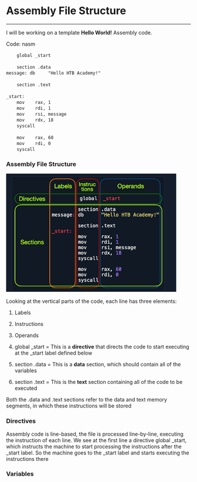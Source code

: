# Assembly File Structure

---

I will be working on a template **Hello World!** Assembly code.

Code: nasm
```
    global _start

    section .data
message: db     "Hello HTB Academy!"

    section .text

_start:
    mov    rax, 1
    mov    rdi, 1
    mov    rsi, message
    mov    rdx, 18
    syscall

    mov    rax, 60
    mov    rdi, 0
    syscall
```

### Assembly File Structure

![alt text](/images/assembly_file_structure.png)

Looking at the vertical parts of the code, each line has three elements:
1. Labels
2. Instructions
3. Operands

1. global _start = This is a **directive** that directs the code to start executing at the _start label defined below
2. section .data = This is a **data** section, which should contain all of the variables
3. section .text = This is the **text** section containing all of the code to be executed

Both the .data and .text sections refer to the data and text memory segments, in which these instructions will be stored

### Directives

Assembly code is line-based, the file is processed line-by-line, executing the instruction of each line.
We see at the first line a directive global _start, which instructs the machine to start processing the instructions after the _start label. So the machine goes to the _start label and starts executing the instructions there

### Variables

